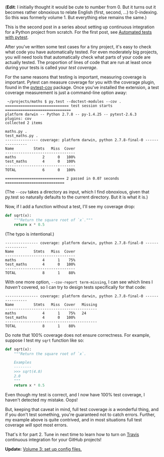 <!--
.. title: Continuous integration in Python, Volume 2: measuring test coverage
.. slug: continuous-integration-1-test-coverage
.. date: 2014-10-02 01:04:04
.. tags: continuous integration,Planet SciPy,Python,test-driven development,programming
.. category: 
.. link: 
.. description: 
.. type: text
.. has_math: no
.. status: published
.. wp-status: publish
-->

<html><body><p>(<strong>Edit</strong>: I initially thought it would be cute to number from 0. But it turns out it becomes rather obnoxious to relate English (first, second, ...) to 0-indexing. So this was formerly volume 1. But everything else remains the same.)

This is the second post in a series about setting up continuous integration for a Python project from scratch. For the first post, see <a href="http://ilovesymposia.com/2014/10/01/continuous-integration-0-automated-tests-with-pytest/">Automated tests with pytest</a>.

After you've written some test cases for a tiny project, it's easy to check what code you have automatically tested. For even moderately big projects, you will need tools that automatically check what parts of your code are actually tested. The proportion of lines of code that are run at least once during your tests is called your <em>test coverage</em>.

For the same reasons that testing is important, measuring coverage is important. Pytest can measure coverage for you with the coverage plugin, found in the <a href="https://pypi.python.org/pypi/pytest-cov">pytest-cov</a> package. Once you've installed the extension, a test coverage measurement is just a command-line option away:

```
 ~/projects/maths $ py.test --doctest-modules --cov .
============================= test session starts ==============================
platform darwin -- Python 2.7.8 -- py-1.4.25 -- pytest-2.6.3
plugins: cov
collected 2 items 

maths.py .
test_maths.py .
--------------- coverage: platform darwin, python 2.7.8-final-0 ----------------
Name         Stmts   Miss  Cover
--------------------------------
maths            2      0   100%
test_maths       4      0   100%
--------------------------------
TOTAL            6      0   100%

=========================== 2 passed in 0.07 seconds ===========================
```

(The <code>--cov</code> takes a directory as input, which I find obnoxious, given that py.test so naturally defaults to the current directory. But it is what it is.)

Now, if I add a function without a test, I'll see my coverage drop:

```python
def sqrt(x):
    """Return the square root of `x`."""
    return x * 0.5
```

(The typo is intentional.)

```
--------------- coverage: platform darwin, python 2.7.8-final-0 ----------------
Name         Stmts   Miss  Cover
--------------------------------
maths            4      1    75%
test_maths       4      0   100%
--------------------------------
TOTAL            8      1    88%
```

With one more option, <code>--cov-report term-missing</code>, I can see which lines I <em>haven't</em> covered, so I can try to design tests specifically for that code:

```
--------------- coverage: platform darwin, python 2.7.8-final-0 ----------------
Name         Stmts   Miss  Cover   Missing
------------------------------------------
maths            4      1    75%   24
test_maths       4      0   100%   
------------------------------------------
TOTAL            8      1    88%   
```

Do note that 100% coverage does not ensure correctness. For example, suppose I test my <code>sqrt</code> function like so:

```python
def sqrt(x):
    """Return the square root of `x`.

    Examples
    --------
    >>> sqrt(4.0)
    2.0
    """
    return x * 0.5
```

Even though my test is correct, and I now have 100% test coverage, I haven't detected my mistake. Oops!

But, keeping that caveat in mind, full test coverage <em>is</em> a wonderful thing, and if you don't test something, you're guaranteed not to catch errors. Further, my example above is quite contrived, and in most situations full test coverage <em>will</em> spot most errors.

That's it for part 2. Tune in next time to learn how to turn on <a href="https://travis-ci.org">Travis</a> continuous integration for your GitHub projects!

<strong>Update:</strong> <a href="http://ilovesymposia.com/2014/10/13/continuous-integration-in-python-3-set-up-your-test-configuration-files/">Volume 3: set up config files.</a></p></body></html>
